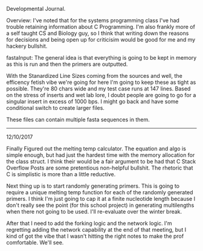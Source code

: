 Developmental Journal.

Overview:
I've noted that for the systems programming class I've had trouble retaining information about C Programming. I'm also frankly more of a self taught CS and Biology guy, so I think that writing down the reasons for decisions and being open up for criticisim would be good for me and my hackery bullshit.

fastaInput:
The general idea is that everything is going to be kept in memory as this is run and then the primers are outputted.

With the Stanardized Line Sizes coming from the sources and well, the efficency fetish vibe we're going for here I'm going to keep these as tight as possible. They're 80 chars wide and my test case runs at 147 lines. Based on the stress of inserts and wet lab lore, I doubt people are going to go for a singular insert in excess of 1000 bps. I might go back and have some conditional switch to create larger files.

These files can contain multiple fasta sequences in them. 

________________________________________________________
12/10/2017

Finally Figured out the melting temp calculator. The equation and algo is simple enough, but had just the hardest time with the memory allocation for the class struct. I think their would be a fair argument to be had that C Stack Overflow Posts are some pretentious non-helpful bullshit. The rhetoric that C is simplistic is more than a little reductive.

Next thing up is to start randomly generating primers. This is going to require a unique melting temp function for each of the randomly generated primers. I think I'm just going to cap it at a finite nucleotide length because I don't really see the point (for this school project) in generating multilengths when there not going to be used. I'll re-evaluate over the winter break.

After that I need to add the forking logic and the network logic. I'm regretting adding the network capability at the end of that meeting, but I kind of got the vibe that I wasn't hitting the right notes to make the prof comfortable. We'll see.
